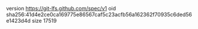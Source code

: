 version https://git-lfs.github.com/spec/v1
oid sha256:41d4e2ce0ca169775e86567caf5c23acfb56a162362f70935c6ded56e1423d4d
size 17519
